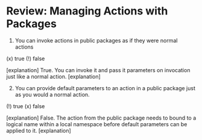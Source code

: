 <!--
#
# Licensed to the Apache Software Foundation (ASF) under one or more
# contributor license agreements.  See the NOTICE file distributed with
# this work for additional information regarding copyright ownership.
# The ASF licenses this file to You under the Apache License, Version 2.0
# (the "License"); you may not use this file except in compliance with
# the License.  You may obtain a copy of the License at
#
#     http://www.apache.org/licenses/LICENSE-2.0
#
# Unless required by applicable law or agreed to in writing, software
# distributed under the License is distributed on an "AS IS" BASIS,
# WITHOUT WARRANTIES OR CONDITIONS OF ANY KIND, either express or implied.
# See the License for the specific language governing permissions and
# limitations under the License.
#
-->

# Review: Managing Actions with Packages

1. You can invoke actions in public packages as if they were normal actions

(x) true
(!) false

[explanation]
True. You can invoke it and pass it parameters on invocation just like a normal action.
[explanation]

2. You can provide default parameters to an action in a public package just as you would a normal action.

(!) true
(x) false

[explanation]
False. The action from the public package needs to bound to a logical name within a local namespace before default parameters can be applied to it.
[explanation]


